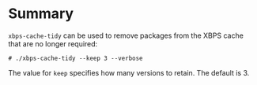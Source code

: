 # Summary

`xbps-cache-tidy` can be used to remove packages from the XBPS cache that are no
longer required:

```
# ./xbps-cache-tidy --keep 3 --verbose
```

The value for `keep` specifies how many versions to retain. The default is 3.
